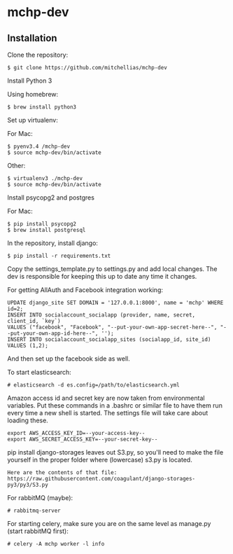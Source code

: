 mchp-dev
========

Installation
------------

Clone the repository:
```
$ git clone https://github.com/mitchellias/mchp-dev
```
Install Python 3

Using homebrew:
```
$ brew install python3
```
Set up virtualenv: 

For Mac:
```
$ pyenv3.4 /mchp-dev
$ source mchp-dev/bin/activate
```
Other:
```
$ virtualenv3 ./mchp-dev
$ source mchp-dev/bin/activate
```
Install psycopg2 and postgres

For Mac:
```
$ pip install psycopg2
$ brew install postgresql
```
In the repository, install django:
```
$ pip install -r requirements.txt
```
Copy the settings_template.py to settings.py and add local changes. The dev is responsible for keeping this up to date any time it changes.

For getting AllAuth and Facebook integration working:
```
UPDATE django_site SET DOMAIN = '127.0.0.1:8000', name = 'mchp' WHERE id=2;
INSERT INTO socialaccount_socialapp (provider, name, secret, client_id, `key`)
VALUES ("facebook", "Facebook", "--put-your-own-app-secret-here--", "--put-your-own-app-id-here--", '');
INSERT INTO socialaccount_socialapp_sites (socialapp_id, site_id) VALUES (1,2);
```
And then set up the facebook side as well.

To start elasticsearch:
```
# elasticsearch -d es.config=/path/to/elasticsearch.yml
```

Amazon access id and secret key are now taken from environmental variables. Put these commands in a .bashrc or similar file to have them run every time a new shell is started. The settings file will take care about loading these.
```
export AWS_ACCESS_KEY_ID=--your-access-key--
export AWS_SECRET_ACCESS_KEY=--your-secret-key--
```

pip install django-storages leaves out S3.py, so you'll need to make the file yourself in the proper folder where (lowercase) s3.py is located. 
```
Here are the contents of that file: https://raw.githubusercontent.com/coagulant/django-storages-py3/py3/S3.py
```
For rabbitMQ (maybe):
```
# rabbitmq-server
```
For starting celery, make sure you are on the same level as manage.py (start rabbitMQ first):
``` 
# celery -A mchp worker -l info
```

